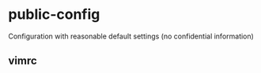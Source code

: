 # public-config
Configuration with reasonable default settings (no confidential information)

## vimrc
